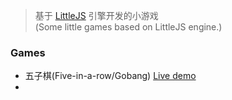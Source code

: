 
> 基于 [LittleJS](https://github.com/KilledByAPixel/LittleJS) 引擎开发的小游戏  
(Some little games based on LittleJS engine.)


### Games
  - 五子棋(Five-in-a-row/Gobang) [Live demo](#)
  - 